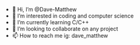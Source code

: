 - 👋 Hi, I’m @Dave-Matthew
- 👀 I’m interested in coding and computer science
- 🌱 I’m currently learning C/C++
- 💞️ I’m looking to collaborate on any project
- 📫 How to reach me ig: dave_matthew

<!---
Dave-Matthew/Dave-Matthew is a ✨ special ✨ repository because its `README.md` (this file) appears on your GitHub profile.
You can click the Preview link to take a look at your changes.
--->
